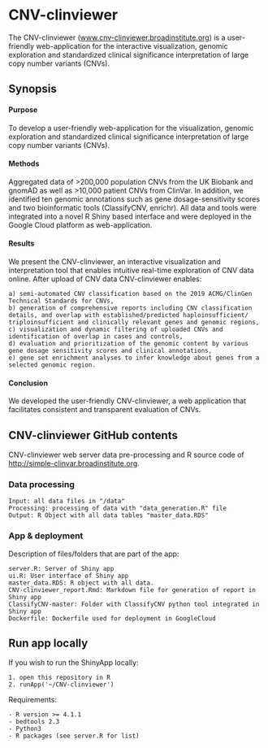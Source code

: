 # CNV-clinviewer

The CNV-clinviewer (www.cnv-clinviewer.broadinstitute.org) is a user-friendly web-application for the interactive visualization, genomic exploration and standardized clinical significance interpretation of large copy number variants (CNVs).

## Synopsis

#### Purpose

To develop a user-friendly web-application for the visualization, genomic exploration and standardized clinical significance interpretation of large copy number variants (CNVs).

#### Methods

Aggregated data of >200,000 population CNVs from the UK Biobank and gnomAD as well as >10,000 patient CNVs from ClinVar. In addition, we identified ten genomic annotations such as gene dosage-sensitivity scores and two bioinformatic tools (ClassifyCNV, enrichr). All data and tools were integrated into a novel R Shiny based interface and were deployed in the Google Cloud platform as web-application.

#### Results

We present the CNV-clinviewer, an interactive visualization and interpretation tool that enables intuitive real-time exploration of CNV data online. After upload of CNV data CNV-clinviewer enables:
```
a) semi-automated CNV classification based on the 2019 ACMG/ClinGen Technical Standards for CNVs,
b) generation of comprehensive reports including CNV classification details, and overlap with established/predicted haploinsufficient/ triploinsufficient and clinically relevant genes and genomic regions,
c) visualization and dynamic filtering of uploaded CNVs and identification of overlap in cases and controls, 
d) evaluation and prioritization of the genomic content by various gene dosage sensitivity scores and clinical annotations, 
e) gene set enrichment analyses to infer knowledge about genes from a selected genomic region.
```

#### Conclusion

We developed the user-friendly CNV-clinviewer, a web application that facilitates consistent and transparent evaluation of CNVs. 

## CNV-clinviewer GitHub contents

CNV-clinviewer web server data pre-processing and R source code of http://simple-clinvar.broadinstitute.org.

### Data processing

```
Input: all data files in "/data"
Processing: processing of data with "data_generation.R" file
Output: R Object with all data tables "master_data.RDS"
```

### App & deployment

Description of files/folders that are part of the app:
```
server.R: Server of Shiny app
ui.R: User interface of Shiny app
master_data.RDS: R object with all data.
CNV-clinviewer_report.Rmd: Markdown file for generation of report in Shiny app
ClassifyCNV-master: Folder with ClassifyCNV python tool integrated in Shiny app
Dockerfile: Dockerfile used for deployment in GoogleCloud
```

## Run app locally

If you wish to run the ShinyApp locally: 
```
1. open this repository in R
2. runApp('~/CNV-clinviewer') 
```

Requirements:
```
- R version >= 4.1.1
- bedtools 2.3
- Python3
- R packages (see server.R for list)
```


